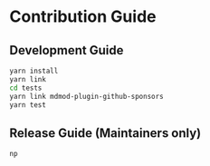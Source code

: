 # Contribution Guide

## Development Guide

```bash
yarn install
yarn link
cd tests
yarn link mdmod-plugin-github-sponsors
yarn test
```

## Release Guide (Maintainers only)

```bash
np
```
